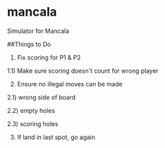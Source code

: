 # mancala
Simulator for Mancala

##Things to Do

1) Fix scoring for P1 & P2

1.1) Make sure scoring doesn't count for wrong player

2) Ensure no illegal moves can be made

2.1) wrong side of board

2.2) empty holes

2.3) scoring holes

3) If land in last spot, go again
